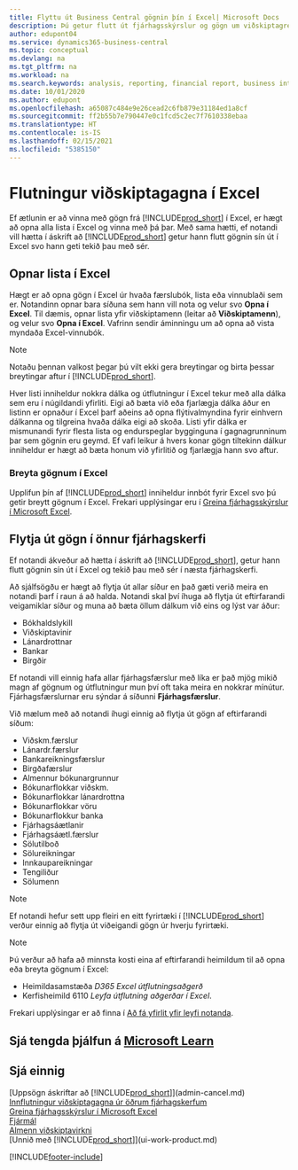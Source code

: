 ```yaml
---
title: Flyttu út Business Central gögnin þín í Excel| Microsoft Docs
description: Þú getur flutt út fjárhagsskýrslur og gögn um viðskiptagreind frá Business Central yfir í Excel, eða opnað gögnin í Excel.
author: edupont04
ms.service: dynamics365-business-central
ms.topic: conceptual
ms.devlang: na
ms.tgt_pltfrm: na
ms.workload: na
ms.search.keywords: analysis, reporting, financial report, business intelligence, BI, Excel
ms.date: 10/01/2020
ms.author: edupont
ms.openlocfilehash: a65087c484e9e26cead2c6fb879e31184ed1a8cf
ms.sourcegitcommit: ff2b55b7e790447e0c1fcd5c2ec7f7610338ebaa
ms.translationtype: HT
ms.contentlocale: is-IS
ms.lasthandoff: 02/15/2021
ms.locfileid: "5385150"
---
```

# <a name="exporting-your-business-data-to-excel"></a>Flutningur viðskiptagagna í Excel
Ef ætlunin er að vinna með gögn frá [!INCLUDE[prod_short](includes/prod_short.md)] í Excel, er hægt að opna alla lista í Excel og vinna með þá þar. Með sama hætti, ef notandi vill hætta í áskrift að [!INCLUDE[prod_short](includes/prod_short.md)] getur hann flutt gögnin sín út í Excel svo hann geti tekið þau með sér.

## <a name="opening-lists-in-excel"></a>Opnar lista í Excel
Hægt er að opna gögn í Excel úr hvaða færslubók, lista eða vinnublaði sem er. Notandinn opnar bara síðuna sem hann vill nota og velur svo **Opna í Excel**. Til dæmis, opnar lista yfir viðskiptamenn (leitar að **Viðskiptamenn**), og velur svo **Opna í Excel**. Vafrinn sendir áminningu um að opna að vista myndaða Excel-vinnubók.  

> [!NOTE]
> Notaðu þennan valkost þegar þú vilt ekki gera breytingar og birta þessar breytingar aftur í [!INCLUDE[prod_short](includes/prod_short.md)].  

Hver listi inniheldur nokkra dálka og útflutningur í Excel tekur með alla dálka sem eru í núgildandi yfirliti. Eigi að bæta við eða fjarlægja dálka áður en listinn er opnaður í Excel þarf aðeins að opna flýtivalmyndina fyrir einhvern dálkanna og tilgreina hvaða dálka eigi að skoða. Listi yfir dálka er mismunandi fyrir flesta lista og endurspeglar bygginguna í gagnagrunninum þar sem gögnin eru geymd. Ef vafi leikur á hvers konar gögn tiltekinn dálkur inniheldur er hægt að bæta honum við yfirlitið og fjarlægja hann svo aftur.  

### <a name="edit-data-in-excel"></a>Breyta gögnum í Excel
Upplifun þín af [!INCLUDE[prod_short](includes/prod_short.md)] inniheldur innbót fyrir Excel svo þú getir breytt gögnum í Excel. Frekari upplýsingar eru í [Greina fjárhagsskýrslur í Microsoft Excel](finance-analyze-excel.md).  

## <a name="exporting-data-to-other-finance-systems"></a>Flytja út gögn í önnur fjárhagskerfi
Ef notandi ákveður að hætta í áskrift að [!INCLUDE[prod_short](includes/prod_short.md)], getur hann flutt gögnin sín út í Excel og tekið þau með sér í næsta fjárhagskerfi.  

Að sjálfsögðu er hægt að flytja út allar síður en það gæti verið meira en notandi þarf í raun á að halda. Notandi skal því íhuga að flytja út eftirfarandi veigamiklar síður og muna að bæta öllum dálkum við eins og lýst var áður:  

* Bókhaldslykill  
* Viðskiptavinir  
* Lánardrottnar  
* Bankar  
* Birgðir  

Ef notandi vill einnig hafa allar fjárhagsfærslur með líka er það mjög mikið magn af gögnum og útflutningur mun því oft taka meira en nokkrar mínútur. Fjárhagsfærslurnar eru sýndar á síðunni **Fjárhagsfærslur**.  

Við mælum með að notandi íhugi einnig að flytja út gögn af eftirfarandi síðum:  

* Viðskm.færslur  
* Lánardr.færslur  
* Bankareikningsfærslur  
* Birgðafærslur  
* Almennur bókunargrunnur  
* Bókunarflokkar viðskm.  
* Bókunarflokkar lánardrottna  
* Bókunarflokkar vöru  
* Bókunarflokkur banka  
* Fjárhagsáætlanir  
* Fjárhagsáætl.færslur  
* Sölutilboð  
* Sölureikningar  
* Innkaupareikningar  
* Tengiliður  
* Sölumenn  

> [!NOTE]  
> Ef notandi hefur sett upp fleiri en eitt fyrirtæki í [!INCLUDE[prod_short](includes/prod_short.md)] verður einnig að flytja út viðeigandi gögn úr hverju fyrirtæki.

> [!NOTE]
> Þú verður að hafa að minnsta kosti eina af eftirfarandi heimildum til að opna eða breyta gögnum í Excel:
>    - Heimildasamstæða *D365 Excel útflutningsaðgerð*  
>    - Kerfisheimild 6110 *Leyfa útflutning aðgerðar í Excel*.  

Frekari upplýsingar er að finna í [Að fá yfirlit yfir leyfi notanda](ui-define-granular-permissions.md#to-get-an-overview-of-a-users-permissions).

## <a name="see-related-training-at-microsoft-learn"></a>Sjá tengda þjálfun á [Microsoft Learn](/learn/modules/configure-powerbi-excel-dynamics-365-business-central/index)

## <a name="see-also"></a>Sjá einnig
[Uppsögn áskriftar að [!INCLUDE[prod_short](includes/prod_short.md)]](admin-cancel.md)  
[Innflutningur viðskiptagagna úr öðrum fjárhagskerfum](across-import-data-configuration-packages.md)  
[Greina fjárhagsskýrslur í Microsoft Excel](finance-analyze-excel.md)  
[Fjármál](finance.md)  
[Almenn viðskiptavirkni](ui-across-business-areas.md)  
[Unnið með [!INCLUDE[prod_short](includes/prod_short.md)]](ui-work-product.md)  


[!INCLUDE[footer-include](includes/footer-banner.md)]
